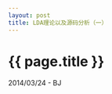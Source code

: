 ```yaml
---
layout: post
title: LDA理论以及源码分析（一）
---
```


{{ page.title }}
================

<p class="meta">2014/03/24 - BJ</p>